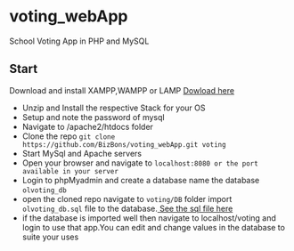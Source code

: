 # voting_webApp
School Voting App in PHP and MySQL
## Start
Download and install XAMPP,WAMPP or LAMP [ Dowload here ](https://bitnami.com/stacks/installer)
+ Unzip and Install the respective  Stack for your OS
+ Setup and note the password of mysql
+ Navigate to /apache2/htdocs folder 
+ Clone the repo
 `git clone https://github.com/BizBons/voting_webApp.git voting`
+ Start MySql and Apache servers
+ Open your browser and navigate to 
  `localhost:8080 or the port available in your server`
+ Login to phpMyadmin and create a database 
   name the database `olvoting_db`
+ open the cloned repo navigate to `voting/DB` folder import `olvoting_db.sql` file to the database.[ See the sql file here ](https://github.com/BizBons/voting_webApp/blob/master/DB/olvoting_db.sql)
+ if the database is imported well then navigate to localhost/voting and login to use that app.You can edit and change values in the database to suite your uses
